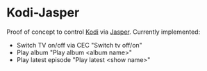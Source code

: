 # Kodi-Jasper

Proof of concept to control [Kodi](http://kodi.tv/) via [Jasper](http://jasperproject.github.io). Currently implemented:

- Switch TV on/off via CEC "Switch tv off/on"
- Play album "Play album &lt;album name&gt;"
- Play latest episode "Play latest &lt;show name&gt;"
